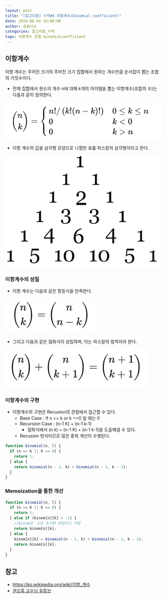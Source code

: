 ```yaml
---
layout: post
title: "[알고리즘] 수학#4 이항계수(binomial coefficient)"
date: 2019-06-04 19:00:00
author: 송튜디오
categories: 알고리즘_수학
tags: 이항계수 조합 binomialcoefficient
---
```


## 이항계수

이항 계수는 주어진 크기의 주어진 크기 집합에서 원하는 개수만큼 순서없이 뽑는 조합의 가짓수이다.

- 전체 집합에서 원소의 개수 n에 대해 k개의 아이템을 뽑는 이항계수(조합의 수)는 다음과 같이 정의한다.

![Alt binomial](/assets/img/2019-06-04-mathproblem4/bi1.png)

- 이항 계수의 값을 삼각형 모양으로 나열한 표를 파스칼의 삼각형이라고 한다.

![Alt binomial](/assets/img/2019-06-04-mathproblem4/bi2.png)

### 이항계수의 성질

- 이항 계수는 다음과 같은 항등식을 만족한다.

![Alt binomial](/assets/img/2019-06-04-mathproblem4/bi3.png)

- 그리고 다음과 같은 점화식이 성립하며, 이는 파스칼의 법칙이라 한다.

![Alt binomial](/assets/img/2019-06-04-mathproblem4/bi4.png)

### 이항계수의 구현

- 이항계수의 구현은 Recusion의 관점에서 접근할 수 있다.
  - Base Case : if n == k or k ==0 일 때는 0
  - Recursion Case : (n-1 K) + (n-1 k-1)
    - 점화식에서 (n k) = (n-1 K) + (n-1 k-1)을 도출해낼 수 있다.
  - Recusion 방식이므로 많은 중복 계산이 수행된다.

```js
function binomial(n, l) {
  if (n == k || k == 0) {
    return 1;
  } else {
    return binomial(n - 1, k) + binomial(n - 1, k - 1);
  }
}
```

### Memoization을 통한 개선

```js
function binomial(n, l) {
  if (n == k || k == 0) {
    return 1;
  } else if (binom[n][k] > -1) {
    //binom은 -1로 초기화 되었다고 가정
    return binom[n][k];
  } else {
    binom[n][k] = binomial(n - 1, k) + binomial(n - 1, k - 1);
    return binom[n][k];
  }
}
```

## 참고

- https://ko.wikipedia.org/wiki/이항_계수
- [권오흠 교수님 유튜브](https://www.youtube.com/watch?v=ihyg2OR8IR0&list=PL52K_8WQO5oUuH06MLOrah4h05TZ4n38l&index=13&t=0s)
